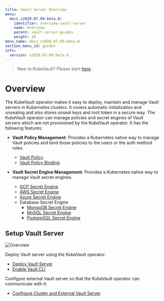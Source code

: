 ```yaml
---
title: Vault Server Overview
menu:
  docs_v2020.07.09-beta.0:
    identifier: overview-vault-server
    name: Overview
    parent: vault-server-guides
    weight: 10
menu_name: docs_v2020.07.09-beta.0
section_menu_id: guides
info:
  version: v2020.07.09-beta.0
---
```


> New to KubeVault? Please start [here](/docs/v2020.07.09-beta.0/concepts/README).

# Overview

The KubeVault operator makes it easy to deploy, maintain and manage Vault servers in Kubernetes clusters. It covers automatic initialization and unsealing and also stores unseal keys and root token in a secure way. The KubeVault operator can manage policies and secret engines of Vault servers which are not provisioned by the KubeVault operator. It has the following features:

- **Vault Policy Management**: Provides a Kubernetes native way to manage Vault policies and bind those policies to the users or the auth method roles.

  - [Vault Policy](/docs/v2020.07.09-beta.0/guides/policy-management/overview#vaultpolicy)
  - [Vault Policy Binding](/docs/v2020.07.09-beta.0/guides/policy-management/overview#vaultpolicybinding)

- **Vault Secret Engine Management**: Provides a Kubernetes native way to manage Vault secret engines.

  - [GCP Secret Engine](/docs/v2020.07.09-beta.0/guides/secret-engines/gcp/overview)
  - [AWS Secret Engine](/docs/v2020.07.09-beta.0/guides/secret-engines/aws/overview)
  - [Azure Secret Engine](/docs/v2020.07.09-beta.0/guides/secret-engines/azure/overview)
  - Database Secret Engine
    - [MongoDB Secret Engine](/docs/v2020.07.09-beta.0/guides/secret-engines/mongodb/overview)
    - [MySQL Secret Engine](/docs/v2020.07.09-beta.0/guides/secret-engines/mysql/overview)
    - [PostgreSQL Secret Engine](/docs/v2020.07.09-beta.0/guides/secret-engines/postgres/overview)

## Setup Vault Server

![Overview](/docs/v2020.07.09-beta.0/images/guides/vault-server/overview_vault_server_guide.svg)

Deploy Vault server using the KubeVault operator:

- [Deploy Vault Server](/docs/v2020.07.09-beta.0/guides/vault-server/vault-server)
- [Enable Vault CLI](/docs/v2020.07.09-beta.0/guides/vault-server/vault-server#enable-vault-cli)

 Configure external Vault server so that the  KubeVault operator can communicate with it:

- [Configure Cluster and External Vault Server](/docs/v2020.07.09-beta.0/guides/vault-server/external-vault-sever)

